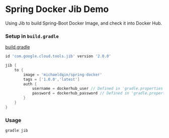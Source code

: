 # Spring Docker Jib Demo

Using Jib to build Spring-Boot Docker Image, and check it into Docker Hub.

### Setup in `build.gradle`

[build.gradle](build.gradle)

```groovy
id 'com.google.cloud.tools.jib' version '2.0.0'

jib {
    to {
        image = 'michaeldqin/spring-docker'
        tags = ['1.0.0','latest']
        auth {
            username = dockerhub_user // Defined in 'gradle.properties'.
            password = dockerhub_password // Defined in 'gradle.properties'.
        }
    }
}

```

### Usage

```shell
gradle jib
```
